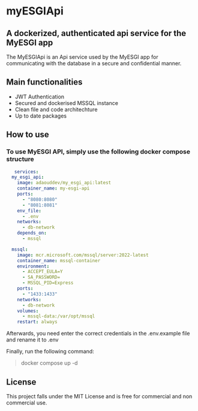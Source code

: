 # myESGIApi

## A dockerized, authenticated api service for the MyESGI app

The MyESGIApi is an Api service used by the MyESGI app for communicating with the database in a secure and confidential manner.


## Main functionalities
- JWT Authentication
- Secured and dockerised MSSQL instance 
- Clean file and code architechture 
- Up to date packages


## How to use 
### To use MyESGI API, simply use the following docker compose structure

```yaml
   services:
  my_esgi_api:
    image: adaouddev/my_esgi_api:latest
    container_name: my-esgi-api
    ports:
      - "8080:8080"
      - "8081:8081"
    env_file:
      - .env
    networks:
      - db-network
    depends_on:
      - mssql

  mssql:
    image: mcr.microsoft.com/mssql/server:2022-latest
    container_name: mssql-container
    environment:
      - ACCEPT_EULA=Y
      - SA_PASSWORD=
      - MSSQL_PID=Express
    ports:
      - "1433:1433"
    networks:
      - db-network
    volumes:
      - mssql-data:/var/opt/mssql
    restart: always 
```
Afterwards, you need enter the correct credentials in the .env.example file and rename it to .env

Finally, run the following command: 
>  docker compose up -d
## License
This project falls under the MIT License and is free for commercial and non commercial use.
